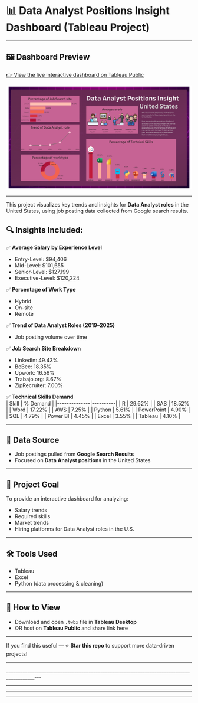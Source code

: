 # 📊 Data Analyst Positions Insight Dashboard (Tableau Project)
---

## 🖼️ Dashboard Preview

[👉 View the live interactive dashboard on Tableau Public](https://public.tableau.com/app/profile/sachinraut/viz/DataAnalystpositionsinsightSACHINRAUT/Dashboard1)

![Dashboard Preview](https://raw.githubusercontent.com/sachinraut2500/Data-Analytics/main/Dashboard%201%20(7).png)


---

This project visualizes key trends and insights for **Data Analyst roles** in the United States, using job posting data collected from Google search results.

## 🔍 Insights Included:

✅ **Average Salary by Experience Level**  
- Entry-Level: $94,406  
- Mid-Level: $101,655  
- Senior-Level: $127,199  
- Executive-Level: $120,224

✅ **Percentage of Work Type**  
- Hybrid  
- On-site  
- Remote

✅ **Trend of Data Analyst Roles (2019–2025)**  
- Job posting volume over time

✅ **Job Search Site Breakdown**  
- LinkedIn: 49.43%  
- BeBee: 18.35%  
- Upwork: 16.56%  
- Trabajo.org: 8.67%  
- ZipRecruiter: 7.00%

✅ **Technical Skills Demand**  
| Skill        | % Demand |
|--------------|----------|
| R            | 29.62%   |
| SAS          | 18.52%   |
| Word         | 17.22%   |
| AWS          | 7.25%    |
| Python       | 5.61%    |
| PowerPoint   | 4.90%    |
| SQL          | 4.79%    |
| Power BI     | 4.45%    |
| Excel        | 3.55%    |
| Tableau      | 4.10%    |

---

## 📂 Data Source

- Job postings pulled from **Google Search Results**  
- Focused on **Data Analyst positions** in the United States

---

## 🎯 Project Goal

To provide an interactive dashboard for analyzing:  
- Salary trends  
- Required skills  
- Market trends  
- Hiring platforms for Data Analyst roles in the U.S.

---

## 🛠️ Tools Used

- Tableau  
- Excel  
- Python (data processing & cleaning)

---

## 🚀 How to View

- Download and open `.twbx` file in **Tableau Desktop**  
- OR host on **Tableau Public** and share link here

---

If you find this useful — ⭐ **Star this repo** to support more data-driven projects!

---
__________________________________________________________________________________________---
________________________________________________________________________________________________
_______________________________________________________________________
_____
